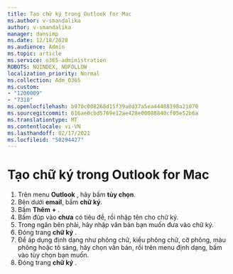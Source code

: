 ```yaml
---
title: Tạo chữ ký trong Outlook for Mac
ms.author: v-smandalika
author: v-smandalika
manager: dansimp
ms.date: 12/18/2020
ms.audience: Admin
ms.topic: article
ms.service: o365-administration
ROBOTS: NOINDEX, NOFOLLOW
localization_priority: Normal
ms.collection: Adm_O365
ms.custom:
- "1200009"
- "7310"
ms.openlocfilehash: b970c008268d15f39a8d37a5ea44488198a21070
ms.sourcegitcommit: 616ae0cbd5769e12ae428e00088840cf05e52b6a
ms.translationtype: MT
ms.contentlocale: vi-VN
ms.lasthandoff: 02/17/2021
ms.locfileid: "50294427"
---
```

# <a name="create-a-signature-in-outlook-for-mac"></a>Tạo chữ ký trong Outlook for Mac

1.  Trên menu **Outlook** , hãy bấm **tùy chọn**.
2.  Bên dưới **email**, bấm **chữ ký**.
3.  Bấm **Thêm** **+** .
4.  Bấm đúp vào **chưa** có tiêu đề, rồi nhập tên cho chữ ký.
5.  Trong ngăn bên phải, hãy nhập văn bản bạn muốn đưa vào chữ ký.
6.  Đóng trang **chữ ký** .
7.  Để áp dụng định dạng như phông chữ, kiểu phông chữ, cỡ phông, màu phông hoặc tô sáng, hãy chọn văn bản, rồi trên menu định dạng, bấm vào tùy chọn bạn muốn.
8.  Đóng trang **chữ ký** .
